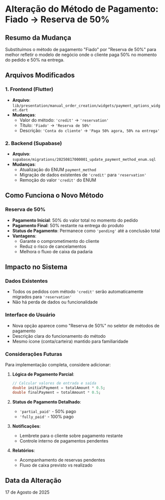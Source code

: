 # Alteração do Método de Pagamento: Fiado → Reserva de 50%

## Resumo da Mudança

Substituímos o método de pagamento "Fiado" por "Reserva de 50%" para melhor refletir o modelo de negócio onde o cliente paga 50% no momento do pedido e 50% na entrega.

## Arquivos Modificados

### 1. Frontend (Flutter)
- **Arquivo**: `lib/presentation/manual_order_creation/widgets/payment_options_widget.dart`
- **Mudanças**:
  - Valor do método: `'credit'` → `'reservation'`
  - Título: `'Fiado'` → `'Reserva de 50%'`
  - Descrição: `'Conta do cliente'` → `'Paga 50% agora, 50% na entrega'`

### 2. Backend (Supabase)
- **Arquivo**: `supabase/migrations/20250817000001_update_payment_method_enum.sql`
- **Mudanças**:
  - Atualização do ENUM `payment_method`
  - Migração de dados existentes de `'credit'` para `'reservation'`
  - Remoção do valor `'credit'` do ENUM

## Como Funciona o Novo Método

### Reserva de 50%
- **Pagamento Inicial**: 50% do valor total no momento do pedido
- **Pagamento Final**: 50% restante na entrega do produto
- **Status de Pagamento**: Permanece como `'pending'` até a conclusão total
- **Vantagens**:
  - Garante o comprometimento do cliente
  - Reduz o risco de cancelamentos
  - Melhora o fluxo de caixa da padaria

## Impacto no Sistema

### Dados Existentes
- Todos os pedidos com método `'credit'` serão automaticamente migrados para `'reservation'`
- Não há perda de dados ou funcionalidade

### Interface do Usuário
- Nova opção aparece como "Reserva de 50%" no seletor de métodos de pagamento
- Descrição clara do funcionamento do método
- Mesmo ícone (conta/carteira) mantido para familiaridade

### Considerações Futuras

Para implementação completa, considere adicionar:

1. **Lógica de Pagamento Parcial**:
   ```dart
   // Calcular valores de entrada e saída
   double initialPayment = totalAmount * 0.5;
   double finalPayment = totalAmount * 0.5;
   ```

2. **Status de Pagamento Detalhado**:
   - `'partial_paid'` - 50% pago
   - `'fully_paid'` - 100% pago

3. **Notificações**:
   - Lembrete para o cliente sobre pagamento restante
   - Controle interno de pagamentos pendentes

4. **Relatórios**:
   - Acompanhamento de reservas pendentes
   - Fluxo de caixa previsto vs realizado

## Data da Alteração
17 de Agosto de 2025
